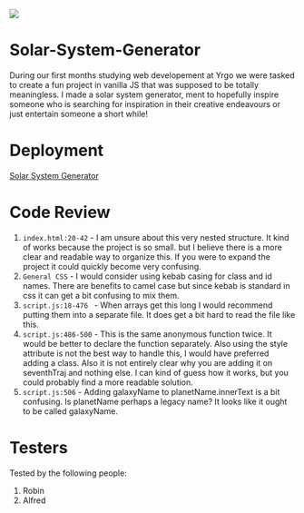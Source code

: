 ![](https://steamuserimages-a.akamaihd.net/ugc/837016417756088462/86E3CA96A4D29050989282A122917E64B87CA3AB/?imw=5000&imh=5000&ima=fit&impolicy=Letterbox&imcolor=%23000000&letterbox=false)

# Solar-System-Generator

During our first months studying web developement at Yrgo we were tasked to create a fun project in vanilla JS that was supposed to be totally meaningless.
I made a solar system generator, ment to hopefully inspire someone who is searching for inspiration in their creative endeavours or just entertain someone a short while!

# Deployment

[Solar System Generator](https://solarsystemgenerator.netlify.app)

# Code Review

1. `index.html:20-42` - I am unsure about this very nested structure. It kind of works because the project is so small. but I believe there is a more clear and readable way to organize this. If you were to expand the project it could quickly become very confusing.
2. `General CSS` - I would consider using kebab casing for class and id names. There are benefits to camel case but since kebab is standard in css it can get a bit confusing to mix them. 
3. `script.js:18-476 ` - When arrays get this long I would recommend putting them into a separate file. It does get a bit hard to read the file like this.
4. `script.js:486-500` - This is the same anonymous function twice. It would be better to declare the function separately. Also using the style attribute is not the best way to handle this, I would have preferred adding a class. Also it is not entirely clear why you are adding it on seventhTraj and nothing else. I can kind of guess how it works, but you could probably find a more readable solution.
5. `script.js:506` - Adding galaxyName to planetName.innerText is a bit confusing. Is planetName perhaps a legacy name? It looks like it ought to be called galaxyName.

# Testers

Tested by the following people:

1. Robin
2. Alfred
